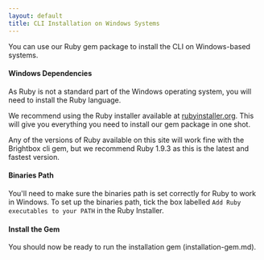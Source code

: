 ```yaml
---
layout: default
title: CLI Installation on Windows Systems
---
```


You can use our Ruby gem package to install the CLI on Windows-based systems.

#### Windows Dependencies

As Ruby is not a standard part of the Windows operating system, you will need to install the Ruby language.

We recommend using the Ruby installer available at
[rubyinstaller.org](http://rubyinstaller.org/). This will give you
everything you need to install our gem package in one shot.

Any of the versions of Ruby available on this site will work fine with the
Brightbox cli gem, but we recommend Ruby 1.9.3 as this is the latest and fastest version. 

#### Binaries Path

You'll need to make sure the binaries path is set correctly for Ruby to work in Windows.  To set up the binaries path, tick the box labelled `Add Ruby executables to your
PATH` in the Ruby Installer.

#### Install the Gem

You should now be ready to run the installation gem (installation-gem.md).
